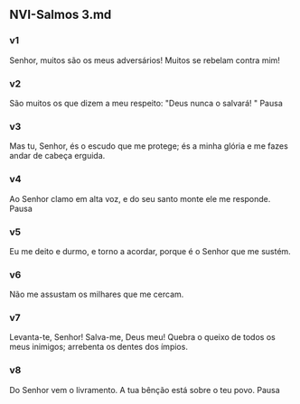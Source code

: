 ## NVI-Salmos 3.md
### v1
 Senhor, muitos são os meus adversários! Muitos se rebelam contra mim!
### v2
 São muitos os que dizem a meu respeito: "Deus nunca o salvará! " Pausa
### v3
 Mas tu, Senhor, és o escudo que me protege; és a minha glória e me fazes andar de cabeça erguida.
### v4
 Ao Senhor clamo em alta voz, e do seu santo monte ele me responde. Pausa
### v5
 Eu me deito e durmo, e torno a acordar, porque é o Senhor que me sustém.
### v6
 Não me assustam os milhares que me cercam.
### v7
 Levanta-te, Senhor! Salva-me, Deus meu! Quebra o queixo de todos os meus inimigos; arrebenta os dentes dos ímpios.
### v8
 Do Senhor vem o livramento. A tua bênção está sobre o teu povo. Pausa
